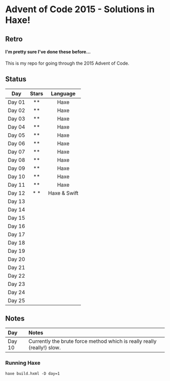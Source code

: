 # Advent of Code 2015 - Solutions in Haxe!
## Retro
#### I'm pretty sure I've done these before...

This is my repo for going through the 2015 Advent of Code.

## Status

| Day     | Stars | Language |
| :----: | :---: | :------: |
| Day 01  | **    | Haxe  |
| Day 02  | **    | Haxe  |
| Day 03  | **    | Haxe  |
| Day 04  | **    | Haxe  |
| Day 05  | **    | Haxe  |
| Day 06  | **    | Haxe  |
| Day 07  | **    | Haxe  |
| Day 08  | **    | Haxe  |
| Day 09  | **    | Haxe  |
| Day 10  | **    | Haxe  |
| Day 11  | **    | Haxe  |
| Day 12  | * *   | Haxe & Swift |
| Day 13  |  |
| Day 14  |  |
| Day 15  |  |
| Day 16  |  |
| Day 17  |  |
| Day 18  |  |
| Day 19  |  |
| Day 20  |  |
| Day 21  |  |
| Day 22  |  |
| Day 23  |  |
| Day 24  |  |
| Day 25  |  |

## Notes

| Day           | Notes   |
|:------------- |:------- |
| Day 10        | Currently the brute force method which is really really (really!) slow. |

### Running Haxe  
`haxe build.hxml -D day=1`
